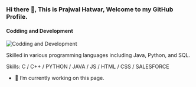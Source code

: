 
### Hi there 👋, This is Prajwal Hatwar, Welcome to my GitHub Profile.
#### Codding and Development
![Codding and Development](https://www.canva.com/t/EAENvpM8lg0-clean-work-place-linkedin-banner/)

Skilled in various programming languages including Java, Python, and SQL.

Skills: C / C++ /  PYTHON / JAVA / JS / HTML / CSS / SALESFORCE

- 🔭 I’m currently working on this page. 





<!--

**prajwal-27/prajwal-27** is a ✨ _special_ ✨ repository because its `README.md` (this file) appears on your GitHub profile.

Here are some ideas to get you started:

- 🔭 I’m currently working on ...
- 🌱 I’m currently learning ...
- 👯 I’m looking to collaborate on ...
- 🤔 I’m looking for help with ...
- 💬 Ask me about ...
- 📫 How to reach me: ...
- 😄 Pronouns: ...
- ⚡ Fun fact: ...
-->
